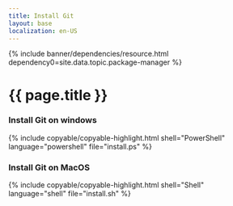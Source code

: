 ```yaml
---
title: Install Git
layout: base
localization: en-US
---
```


{% include banner/dependencies/resource.html
    dependency0=site.data.topic.package-manager
%}

# {{ page.title }}

### Install Git on windows

{% include copyable/copyable-highlight.html
    shell="PowerShell"
    language="powershell"
    file="install.ps"
%}

### Install Git on MacOS

{% include copyable/copyable-highlight.html
    shell="Shell"
    language="shell"
    file="install.sh"
%}
